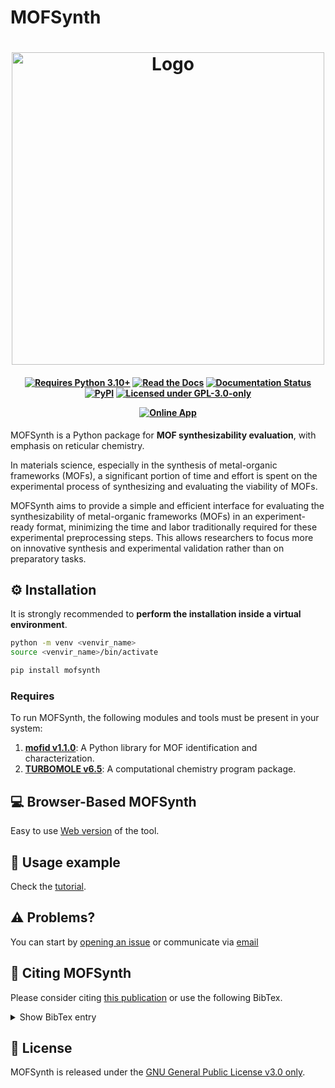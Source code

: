 # MOFSynth

<h1 align="center">
<!--   <img alt="Logo" src="https://raw.githubusercontent.com/livaschar/mofsynth/main/docs/source/images/final_grey-removebg-preview.png" style="width: 500px;"/> -->
<!--   <img alt="Logo" src="https://github.com/livaschar/mofsynth/blob/main/docs/source/images/final_grey-removebg-preview.png" style="width: 500px;"/> -->
  <img alt="Logo" src="https://github.com/livaschar/mofsynth/blob/main/docs/source/images/mofsynth_logo.svg" style="width: 500px;"/>
</h1>

<h4 align="center">

[![Requires Python 3.10+](https://img.shields.io/badge/Python-3.10%2B-blue?logo=python&logoColor=yellow&label=Python&labelColor=black&color=blue)](https://www.python.org/downloads/)
[![Read the Docs](https://img.shields.io/badge/stable-green?logo=readthedocs&logoColor=blue&label=Read%20the%20Docs&labelColor=black)](https://mofsynth.readthedocs.io)
[![Documentation Status](https://readthedocs.org/projects/mofsynth/badge/?version=latest)](https://mofsynth.readthedocs.io/en/latest/?badge=latest)
[![PyPI](https://img.shields.io/badge/PyPI-v%202.0.0-blue?style=flat&labelColor=black)](https://pypi.org/project/mofsynth/)
[![Licensed under GPL-3.0-only](https://img.shields.io/badge/GPL--3.0--only-gold?label=License&labelColor=black)](https://spdx.org/licenses/GPL-3.0-only.html)  

[![Online App](https://img.shields.io/badge/🔥%20MOFSYNTH%20Online-Try%20Now!-red?style=for-the-badge&labelColor=black)](https://mofsynth.website)  

</h4>

MOFSynth is a Python package for **MOF synthesizability evaluation**, with
emphasis on reticular chemistry.

In materials science, especially in the synthesis of metal-organic frameworks (MOFs),
a significant portion of time and effort is spent on the experimental process of synthesizing
and evaluating the viability of MOFs.

MOFSynth aims to provide a simple and efficient interface for evaluating
the synthesizability of metal-organic frameworks (MOFs) in an experiment-ready format,
minimizing the time and labor traditionally required for these experimental preprocessing steps.
This allows researchers to focus more on innovative synthesis and experimental validation
rather than on preparatory tasks.

## ⚙️  Installation

It is strongly recommended to **perform the installation inside a virtual environment**.

```sh
python -m venv <venvir_name>
source <venvir_name>/bin/activate
```

```sh
pip install mofsynth
```

### Requires

To run MOFSynth, the following modules and tools must be present in your system:

1. [**mofid v1.1.0**](https://github.com/snurr-group/mofid): A Python library for MOF identification and characterization.
2. [**TURBOMOLE v6.5**](https://www.turbomole.org/): A computational chemistry program package.

## 💻 Browser-Based MOFSynth

Easy to use [Web version](https://mofsynth.website) of the tool.

## 📖 Usage example

Check the [tutorial](https://mofsynth.readthedocs.io/en/latest/tutorial.html).

## :warning: Problems?

You can start by [opening an issue](https://github.com/livaschar/mofsynth/issues) or communicate via [email](mailto:chemp1167@edu.chemistry.uoc.gr)

## 📰 Citing MOFSynth

Please consider citing [this publication](https://pubs.acs.org/doi/full/10.1021/acs.jcim.4c01298) or use the following BibTex.

<details>
<summary>Show BibTex entry</summary>

```bibtex
@article{doi:10.1021/acs.jcim.4c01298,
  author = {Livas, Charalampos G. and Trikalitis, Pantelis N. and Froudakis, George E.},
  title = {MOFSynth: A Computational Tool toward Synthetic Likelihood Predictions of MOFs},
  journal = {Journal of Chemical Information and Modeling},
  volume = {64},
  number = {21},
  pages = {8193-8200},
  year = {2024},
  doi = {10.1021/acs.jcim.4c01298},
  note ={PMID: 39481084},
  URL = {https://doi.org/10.1021/acs.jcim.4c01298},
  eprint = {https://doi.org/10.1021/acs.jcim.4c01298}}
```

</details>

## 📑 License

MOFSynth is released under the [GNU General Public License v3.0 only](https://spdx.org/licenses/GPL-3.0-only.html).
